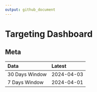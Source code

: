 ```yaml
---
output: github_document
---
```


# Targeting Dashboard



## Meta


|Data           |Latest     |
|:--------------|:----------|
|30 Days Window |2024-04-03 |
|7 Days Window  |2024-04-01 |
